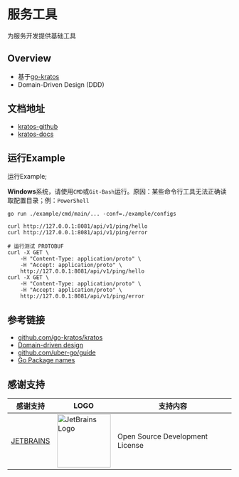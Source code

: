 # 服务工具

为服务开发提供基础工具

## Overview

- 基于[go-kratos](https://github.com/go-kratos/kratos)
- Domain-Driven Design (DDD)

## 文档地址

- [kratos-github](https://github.com/go-kratos/kratos)
- [kratos-docs](https://go-kratos.dev/docs/)

## 运行Example

运行Example;

**Windows**系统，请使用`CMD`或`Git-Bash`运行。原因：某些命令行工具无法正确读取配置目录；例：`PowerShell`

```shell
go run ./example/cmd/main/... -conf=./example/configs

curl http://127.0.0.1:8081/api/v1/ping/hello
curl http://127.0.0.1:8081/api/v1/ping/error

# 运行测试 PROTOBUF
curl -X GET \
    -H "Content-Type: application/proto" \
    -H "Accept: application/proto" \
    http://127.0.0.1:8081/api/v1/ping/hello
curl -X GET \
    -H "Content-Type: application/proto" \
    -H "Accept: application/proto" \
    http://127.0.0.1:8081/api/v1/ping/error
```

## 参考链接

- [github.com/go-kratos/kratos](https://github.com/go-kratos/kratos)
- [Domain-driven design](https://en.wikipedia.org/wiki/Domain-driven_design)
- [github.com/uber-go/guide](https://github.com/uber-go/guide)
- [Go Package names](https://blog.golang.org/package-names)

## 感谢支持

| 感谢支持                                   | LOGO                                                                                                                            | 支持内容                            |
|----------------------------------------|---------------------------------------------------------------------------------------------------------------------------------|---------------------------------|
| [JETBRAINS](https://www.jetbrains.com) | <img src="https://resources.jetbrains.com/storage/products/company/brand/logos/jb_beam.svg"  width="120" alt="JetBrains Logo"> | Open Source Development License |

